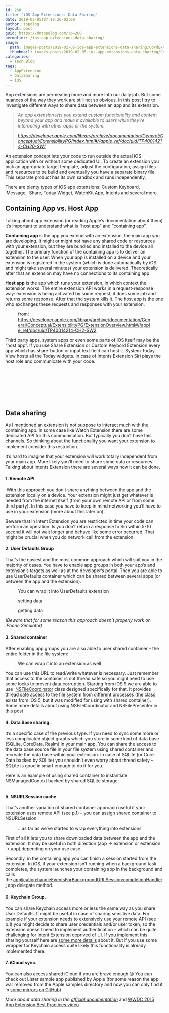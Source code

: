 ```yaml
---
id: 260
title: 'iOS App Extensions: Data Sharing'
date: 2019-02-05T07:19:26-02:00
author: topolog
layout: post
guid: https://dmtopolog.com/?p=260
permalink: /ios-app-extensions-data-sharing/
image:
  path: images-posts/2019-02-05-ios-app-extensions-data-sharing/CordExtension-2000.jpg
  thumbnail: images-posts/2019-02-05-ios-app-extensions-data-sharing/CordExtension-600.jpg
categories:
  - Tech Blog
tags:
  - AppExtension
  - DataSharing
  - iOS
---
```

App extensions are permeating more and more into our daily job. But some nuances of the way they work are still not so obvious. In this post I try to investigate different ways to share data between an app and its extension.

<blockquote class="wp-block-quote">
  <p>
    <em>An app extension lets you extend custom functionality and content beyond your app and make it available to users while they’re interacting with other apps or the system.</em>
  </p>

  <cite><a href="https://developer.apple.com/library/archive/documentation/General/Conceptual/ExtensibilityPG/index.html#//apple_ref/doc/uid/TP40014214-CH20-SW1">https://developer.apple.com/library/archive/documentation/General/Conceptual/ExtensibilityPG/index.html#//apple_ref/doc/uid/TP40014214-CH20-SW1</a><br /></cite>
</blockquote>

An extension concept lets your code to run outside the actual iOS application with or without some dedicated UI. To create an extension you pick an appropriate target template, adjust the configuration, assign files and resources to be build and eventually you have a separate binary file. This separate product has its own sandbox and runs independently.

There are plenty types of iOS app extensions: Custom Keyboard, iMessage,&nbsp; Share, Today Widget, WatchKit App, Intents and several more.

## Containing App vs. Host App

Talking about app extension (or reading Apple’s documentation about them) it’s important to understand what is “host app” and “containing app”.

**Containing app** is the app you extend with an extension, the main app you are developing. It might or might not have any shared code or resources with your extension, but they are bundled and installed to the device all together. The primary function of the containing app is to deliver an extension to the user. When your app is installed on a device and your extension is registered in the system (which is done automatically by iOS and might take several minutes) your extension is delivered. Theoretically after that an extension may have no connections to its containing app.

**Host app** is the app which runs your extension, in which context the extension works. The entire extension API works in a request-response way: extension is being activated by some request, it does some job and returns some response. After that the system kills it. The host app is the one who exchanges these requests and responses with your extension.

<div class="wp-block-image">
  <figure class="aligncenter"><img src="https://i1.wp.com/dmtopolog.com/wp-content/uploads/2019/02/AppExtension-containing-app-host-app.png?fit=688%2C335&ssl=1" alt="" class="wp-image-243" srcset="https://i1.wp.com/dmtopolog.com/wp-content/uploads/2019/02/AppExtension-containing-app-host-app.png?w=1356&ssl=1 1356w, https://i1.wp.com/dmtopolog.com/wp-content/uploads/2019/02/AppExtension-containing-app-host-app.png?resize=300%2C146&ssl=1 300w, https://i1.wp.com/dmtopolog.com/wp-content/uploads/2019/02/AppExtension-containing-app-host-app.png?resize=768%2C374&ssl=1 768w, https://i1.wp.com/dmtopolog.com/wp-content/uploads/2019/02/AppExtension-containing-app-host-app.png?resize=1024%2C498&ssl=1 1024w" sizes="(max-width: 688px) 100vw, 688px" /><figcaption>from: <a href="https://developer.apple.com/library/archive/documentation/General/Conceptual/ExtensibilityPG/ExtensionOverview.html#//apple_ref/doc/uid/TP40014214-CH2-SW2">https://developer.apple.com/library/archive/documentation/General/Conceptual/ExtensibilityPG/ExtensionOverview.html#//apple_ref/doc/uid/TP40014214-CH2-SW2</a></figcaption></figure>
</div>

Third party apps, system apps or even some parts of iOS itself may be the “host app”. If you use Share Extension or Custom Keybord Extension every app which has share-button or input text field can host it. System Today View hosts all the Today widgets. In case of Intents Extension Siri plays the host role and communicate with your code.

<div style="height:100px" aria-hidden="true" class="wp-block-spacer">
</div>

## Data sharing

As I mentioned an extension is not suppose to interact much with the containing app. In some case like Watch Extension there are some dedicated API for this communication. But typically you don’t have this channels. So thinking about the functionality you want your extension to implement consider this restriction.

It’s hard to imagine that your extension will work totally independent from your main app. More likely you’ll need to share some data or resources. Talking about Intents Extension there are several ways how it can be done.

#### **1. Remote API**

&nbsp;With this approach you don’t share anything between the app and the extension locally on a device. Your extension might just get whatever is needed from the internet itself (from your own remote API or from some third party). In this case you have to keep in mind networking you’ll have to use in your extension (more about this later on).

Beware that in Intent Extension you are restricted in time your code can perform an operation. Is you don’t return a response to Siri within 5-10 second it will not wait longer and behave like some error occurred. That might be crucial when you do network call from the extension.

#### **2. User Defaults Group**

That’s the easiest and the most common approach which will suit you in the majority of cases. You have to enable app groups in both your app’s and extension’s targets as well as at the developer’s portal. Then you are able to use UserDefaults container which can be shared between several apps (or between the app and the extension).

<div class="wp-block-image">
  <figure class="aligncenter"><img src="https://i2.wp.com/dmtopolog.com/wp-content/uploads/2019/02/Code-User-Defaults-Group.png?fit=688%2C128&ssl=1" alt="" class="wp-image-246" srcset="https://i2.wp.com/dmtopolog.com/wp-content/uploads/2019/02/Code-User-Defaults-Group.png?w=1338&ssl=1 1338w, https://i2.wp.com/dmtopolog.com/wp-content/uploads/2019/02/Code-User-Defaults-Group.png?resize=300%2C56&ssl=1 300w, https://i2.wp.com/dmtopolog.com/wp-content/uploads/2019/02/Code-User-Defaults-Group.png?resize=768%2C143&ssl=1 768w, https://i2.wp.com/dmtopolog.com/wp-content/uploads/2019/02/Code-User-Defaults-Group.png?resize=1024%2C191&ssl=1 1024w" sizes="(max-width: 688px) 100vw, 688px" /><figcaption>You can wrap it into UserDefaults extension</figcaption></figure>
</div>

<div class="wp-block-image">
  <figure class="aligncenter"><img src="https://i1.wp.com/dmtopolog.com/wp-content/uploads/2019/02/Code-User-Defaults-Group-set.png?fit=688%2C99&ssl=1" alt="" class="wp-image-247" srcset="https://i1.wp.com/dmtopolog.com/wp-content/uploads/2019/02/Code-User-Defaults-Group-set.png?w=1236&ssl=1 1236w, https://i1.wp.com/dmtopolog.com/wp-content/uploads/2019/02/Code-User-Defaults-Group-set.png?resize=300%2C43&ssl=1 300w, https://i1.wp.com/dmtopolog.com/wp-content/uploads/2019/02/Code-User-Defaults-Group-set.png?resize=768%2C111&ssl=1 768w, https://i1.wp.com/dmtopolog.com/wp-content/uploads/2019/02/Code-User-Defaults-Group-set.png?resize=1024%2C147&ssl=1 1024w" sizes="(max-width: 688px) 100vw, 688px" /><figcaption>setting data<br /></figcaption></figure>
</div>

<div class="wp-block-image">
  <figure class="aligncenter"><img src="https://i2.wp.com/dmtopolog.com/wp-content/uploads/2019/02/Code-User-Defaults-Group-get.png?fit=688%2C100&ssl=1" alt="" class="wp-image-248" srcset="https://i2.wp.com/dmtopolog.com/wp-content/uploads/2019/02/Code-User-Defaults-Group-get.png?w=1220&ssl=1 1220w, https://i2.wp.com/dmtopolog.com/wp-content/uploads/2019/02/Code-User-Defaults-Group-get.png?resize=300%2C44&ssl=1 300w, https://i2.wp.com/dmtopolog.com/wp-content/uploads/2019/02/Code-User-Defaults-Group-get.png?resize=768%2C112&ssl=1 768w, https://i2.wp.com/dmtopolog.com/wp-content/uploads/2019/02/Code-User-Defaults-Group-get.png?resize=1024%2C149&ssl=1 1024w" sizes="(max-width: 688px) 100vw, 688px" /><figcaption>getting data</figcaption></figure>
</div>

_(Beware that for some reason this approach doesn’t properly work on iPhone Simulator)_

#### **3. Shared container**

After enabling app groups you are also able to user shared container &#8211; the entire folder in the file system:

<div class="wp-block-image">
  <figure class="aligncenter"><img src="https://i2.wp.com/dmtopolog.com/wp-content/uploads/2019/02/Code-Shared-container.png?resize=688%2C198&#038;ssl=1" alt="" class="wp-image-253" srcset="https://i2.wp.com/dmtopolog.com/wp-content/uploads/2019/02/Code-Shared-container.png?resize=1024%2C294&ssl=1 1024w, https://i2.wp.com/dmtopolog.com/wp-content/uploads/2019/02/Code-Shared-container.png?resize=300%2C86&ssl=1 300w, https://i2.wp.com/dmtopolog.com/wp-content/uploads/2019/02/Code-Shared-container.png?resize=768%2C221&ssl=1 768w, https://i2.wp.com/dmtopolog.com/wp-content/uploads/2019/02/Code-Shared-container.png?w=1372&ssl=1 1372w" sizes="(max-width: 688px) 100vw, 688px" data-recalc-dims="1" /><figcaption>We can wrap it into an extension as well</figcaption></figure>
</div>

You can use this URL to read/write whatever is necessary. Just remember that access to the container is not thread safe so you might need to use some locks to prevent data corruption. Starting from iOS 9 we are able to use &nbsp;[NSFileCoordinator](https://developer.apple.com/documentation/foundation/nsfilecoordinator) class designed specifically for that. It provides thread safe access to the file system from different processes (the class exists from iOS 5, but it was modified for using with shared container). Some more details about using NSFileCoordinator and NSFilePresenter in [this post](https://www.atomicbird.com/blog/sharing-with-app-extensions)

#### **4. Data Base sharing.**

It’s a specific case of the previous type. If you need to sync some more or less complicated object graphs which you store in some kind of data base (SQLite, CoreData, Realm) in your main app. You can share the access to the data base source file in your file system using shared container and recreate the data base within your extension. In case of SQLite (or Core Data backed by SQLite) you shouldn’t even worry about thread safety &#8211; SQLite is good in smart enough to do it for you.

Here is an example of using shared container to instantiate NSManagedContext backed by shared SQLite storage:

<div class="wp-block-image">
  <figure class="aligncenter"><img src="https://i1.wp.com/dmtopolog.com/wp-content/uploads/2019/02/Code-CoreData-shared-context.png?fit=688%2C369&ssl=1" alt="" class="wp-image-261" srcset="https://i1.wp.com/dmtopolog.com/wp-content/uploads/2019/02/Code-CoreData-shared-context.png?w=1608&ssl=1 1608w, https://i1.wp.com/dmtopolog.com/wp-content/uploads/2019/02/Code-CoreData-shared-context.png?resize=300%2C161&ssl=1 300w, https://i1.wp.com/dmtopolog.com/wp-content/uploads/2019/02/Code-CoreData-shared-context.png?resize=768%2C412&ssl=1 768w, https://i1.wp.com/dmtopolog.com/wp-content/uploads/2019/02/Code-CoreData-shared-context.png?resize=1024%2C549&ssl=1 1024w, https://i1.wp.com/dmtopolog.com/wp-content/uploads/2019/02/Code-CoreData-shared-context.png?resize=1600%2C858&ssl=1 1600w, https://i1.wp.com/dmtopolog.com/wp-content/uploads/2019/02/Code-CoreData-shared-context.png?w=1376&ssl=1 1376w" sizes="(max-width: 688px) 100vw, 688px" /></figure>
</div>

#### **5. NSURLSession cache.**

That’s another variation of shared container approach useful if your extension uses remote API (see p.1) &#8211; you can assign shared container to NSURLSession.&nbsp;

<div class="wp-block-image">
  <figure class="aligncenter"><img src="https://i0.wp.com/dmtopolog.com/wp-content/uploads/2019/02/Code-URLSession-shared.png?resize=688%2C237&#038;ssl=1" alt="" class="wp-image-252" srcset="https://i0.wp.com/dmtopolog.com/wp-content/uploads/2019/02/Code-URLSession-shared.png?resize=1024%2C352&ssl=1 1024w, https://i0.wp.com/dmtopolog.com/wp-content/uploads/2019/02/Code-URLSession-shared.png?resize=300%2C103&ssl=1 300w, https://i0.wp.com/dmtopolog.com/wp-content/uploads/2019/02/Code-URLSession-shared.png?resize=768%2C264&ssl=1 768w, https://i0.wp.com/dmtopolog.com/wp-content/uploads/2019/02/Code-URLSession-shared.png?w=1356&ssl=1 1356w" sizes="(max-width: 688px) 100vw, 688px" data-recalc-dims="1" /><figcaption>&#8230;as far as we&#8217;ve started to wrap everything into extensions</figcaption></figure>
</div>

First of all it lets you to share downloaded data between the app and the extension. It may be useful in both direction (app -> extension or extension -> app) depending on your use case.&nbsp;

Secondly, in the containing app you can finish a session started from the extension. In iOS, if your extension isn’t running when a background task completes, the system launches your containing app in the background and calls the&nbsp;[application:handleEventsForBackgroundURLSession:completionHandler:](https://developer.apple.com/documentation/uikit/uiapplicationdelegate/1622941-application)&nbsp;app delegate method.

#### 6. **Keychain Group.**

You can share Keychain access more or less the same way as you share User Defaults. It might be useful in case of sharing sensitive data. For example if your extension needs to extensively use your remote API (see p.1) you might decide to share user credentials and/or user token, so the extension doesn’t need to implement authentication &#8211; which can be quite challenging for Intent Extension deprived of UI. If you implement this sharing yourself here are [some more details](http://swiftandpainless.com/ios8-share-extension-with-a-shared-keychain/) about it. But if you use some wrapper for Keychain access quite likely this functionality is already implemented there.

#### **7. iCloud sync.**

You can also access shared iCloud if you are brave enough 😉 You can check out Lister sample app published by Apple (for some reason the app war removed from the Apple samples directory and now you can only find it in [some mirrors on GitHub](https://github.com/RommelTJ/Lister))

_More about data sharing in the_ [_official documentation_](https://developer.apple.com/library/archive/documentation/General/Conceptual/ExtensibilityPG/ExtensionScenarios.html#//apple_ref/doc/uid/TP40014214-CH21-SW1﻿) and [WWDC 2015 App Extension Best Practices video](https://developer.apple.com/videos/play/wwdc2015/224/)
